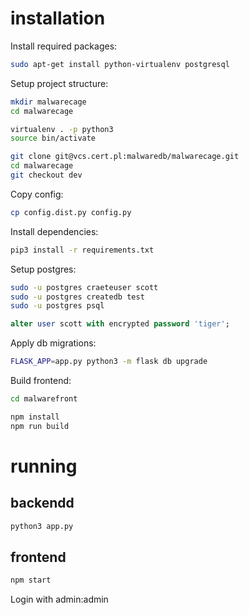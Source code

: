 # installation

Install required packages:
```bash
sudo apt-get install python-virtualenv postgresql
```

Setup project structure:

```bash
mkdir malwarecage
cd malwarecage

virtualenv . -p python3
source bin/activate

git clone git@vcs.cert.pl:malwaredb/malwarecage.git
cd malwarecage
git checkout dev
```

Copy config:
```bash
cp config.dist.py config.py
```

Install dependencies:
```bash
pip3 install -r requirements.txt
```

Setup postgres:
```bash
sudo -u postgres craeteuser scott
sudo -u postgres createdb test
sudo -u postgres psql
```
```sql
alter user scott with encrypted password 'tiger';
```


Apply db migrations:
```bash
FLASK_APP=app.py python3 -m flask db upgrade
```


Build frontend:
```bash
cd malwarefront

npm install 
npm run build
```

# running

## backendd

```bash
python3 app.py
```

## frontend

```bash
npm start
```

Login with admin:admin
